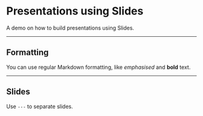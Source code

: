 # Presentations using Slides 
A demo on how to build presentations using Slides. 

--- 
## Formatting 
You can use regular Markdown formatting, like *emphasised* and **bold** text. 

--- 
## Slides 
Use `---` to separate slides.
